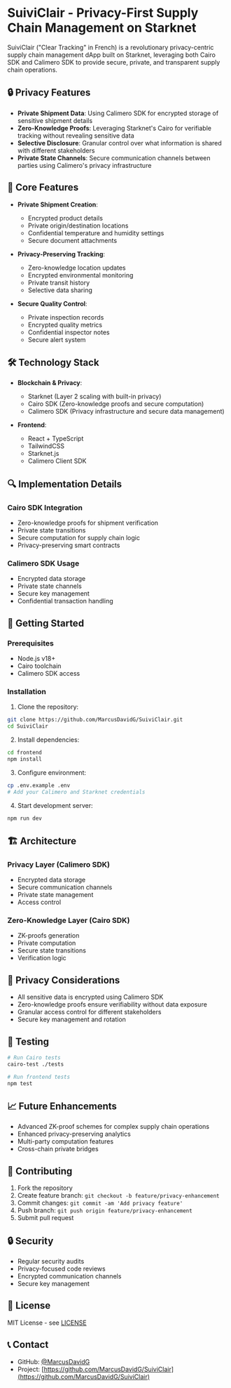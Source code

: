 # SuiviClair - Privacy-First Supply Chain Management on Starknet

SuiviClair ("Clear Tracking" in French) is a revolutionary privacy-centric supply chain management dApp built on Starknet, leveraging both Cairo SDK and Calimero SDK to provide secure, private, and transparent supply chain operations.

## 🔒 Privacy Features

- **Private Shipment Data**: Using Calimero SDK for encrypted storage of sensitive shipment details
- **Zero-Knowledge Proofs**: Leveraging Starknet's Cairo for verifiable tracking without revealing sensitive data
- **Selective Disclosure**: Granular control over what information is shared with different stakeholders
- **Private State Channels**: Secure communication channels between parties using Calimero's privacy infrastructure

## 🚀 Core Features

- **Private Shipment Creation**:
  - Encrypted product details
  - Private origin/destination locations
  - Confidential temperature and humidity settings
  - Secure document attachments

- **Privacy-Preserving Tracking**:
  - Zero-knowledge location updates
  - Encrypted environmental monitoring
  - Private transit history
  - Selective data sharing

- **Secure Quality Control**:
  - Private inspection records
  - Encrypted quality metrics
  - Confidential inspector notes
  - Secure alert system

## 🛠 Technology Stack

- **Blockchain & Privacy**:
  - Starknet (Layer 2 scaling with built-in privacy)
  - Cairo SDK (Zero-knowledge proofs and secure computation)
  - Calimero SDK (Privacy infrastructure and secure data management)

- **Frontend**:
  - React + TypeScript
  - TailwindCSS
  - Starknet.js
  - Calimero Client SDK

## 🔍 Implementation Details

### Cairo SDK Integration
- Zero-knowledge proofs for shipment verification
- Private state transitions
- Secure computation for supply chain logic
- Privacy-preserving smart contracts

### Calimero SDK Usage
- Encrypted data storage
- Private state channels
- Secure key management
- Confidential transaction handling

## 🚀 Getting Started

### Prerequisites
- Node.js v18+
- Cairo toolchain
- Calimero SDK access

### Installation

1. Clone the repository:
```bash
git clone https://github.com/MarcusDavidG/SuiviClair.git
cd SuiviClair
```

2. Install dependencies:
```bash
cd frontend
npm install
```

3. Configure environment:
```bash
cp .env.example .env
# Add your Calimero and Starknet credentials
```

4. Start development server:
```bash
npm run dev
```

## 🏗 Architecture

### Privacy Layer (Calimero SDK)
- Encrypted data storage
- Secure communication channels
- Private state management
- Access control

### Zero-Knowledge Layer (Cairo SDK)
- ZK-proofs generation
- Private computation
- Secure state transitions
- Verification logic

## 🔐 Privacy Considerations

- All sensitive data is encrypted using Calimero SDK
- Zero-knowledge proofs ensure verifiability without data exposure
- Granular access control for different stakeholders
- Secure key management and rotation

## 🧪 Testing

```bash
# Run Cairo tests
cairo-test ./tests

# Run frontend tests
npm test
```

## 📈 Future Enhancements

- Advanced ZK-proof schemes for complex supply chain operations
- Enhanced privacy-preserving analytics
- Multi-party computation features
- Cross-chain private bridges

## 👥 Contributing

1. Fork the repository
2. Create feature branch: `git checkout -b feature/privacy-enhancement`
3. Commit changes: `git commit -am 'Add privacy feature'`
4. Push branch: `git push origin feature/privacy-enhancement`
5. Submit pull request

## 🔒 Security

- Regular security audits
- Privacy-focused code reviews
- Encrypted communication channels
- Secure key management

## 📄 License

MIT License - see [LICENSE](LICENSE)

## 📞 Contact

- GitHub: [@MarcusDavidG](https://github.com/MarcusDavidG)
- Project: [https://github.com/MarcusDavidG/SuiviClair](https://github.com/MarcusDavidG/SuiviClair)
